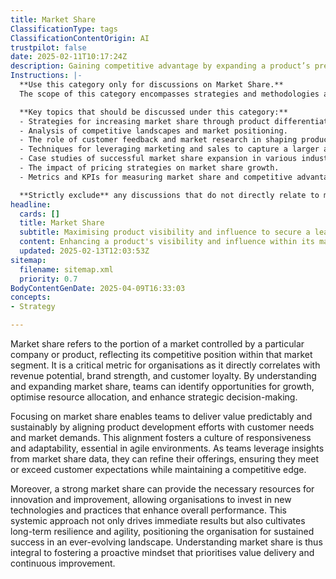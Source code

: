 ```yaml
---
title: Market Share
ClassificationType: tags
ClassificationContentOrigin: AI
trustpilot: false
date: 2025-02-11T10:17:24Z
description: Gaining competitive advantage by expanding a product’s presence in its market segment.
Instructions: |-
  **Use this category only for discussions on Market Share.**  
  The scope of this category encompasses strategies and methodologies aimed at increasing a product's presence and competitive advantage within its market segment. The purpose is to explore how organisations can effectively expand their market share through various approaches, including marketing strategies, product development, and customer engagement.

  **Key topics that should be discussed under this category:**
  - Strategies for increasing market share through product differentiation and innovation.
  - Analysis of competitive landscapes and market positioning.
  - The role of customer feedback and market research in shaping product offerings.
  - Techniques for leveraging marketing and sales to capture a larger audience.
  - Case studies of successful market share expansion in various industries.
  - The impact of pricing strategies on market share growth.
  - Metrics and KPIs for measuring market share and competitive advantage.

  **Strictly exclude** any discussions that do not directly relate to market share, such as general business management practices, unrelated product features, or non-competitive analysis. Misinterpretations of market share, such as conflating it with overall business growth without specific reference to market presence, should also be avoided.
headline:
  cards: []
  title: Market Share
  subtitle: Maximising product visibility and influence to secure a leading position in targeted market segments.
  content: Enhancing a product's visibility and influence within its market segment is essential for achieving a competitive edge. Posts should explore strategies for market penetration, customer engagement, brand positioning, and the impact of market dynamics on product success, drawing insights from industry thought leaders and frameworks.
  updated: 2025-02-13T12:03:53Z
sitemap:
  filename: sitemap.xml
  priority: 0.7
BodyContentGenDate: 2025-04-09T16:33:03
concepts:
- Strategy

---
```

Market share refers to the portion of a market controlled by a particular company or product, reflecting its competitive position within that market segment. It is a critical metric for organisations as it directly correlates with revenue potential, brand strength, and customer loyalty. By understanding and expanding market share, teams can identify opportunities for growth, optimise resource allocation, and enhance strategic decision-making.

Focusing on market share enables teams to deliver value predictably and sustainably by aligning product development efforts with customer needs and market demands. This alignment fosters a culture of responsiveness and adaptability, essential in agile environments. As teams leverage insights from market share data, they can refine their offerings, ensuring they meet or exceed customer expectations while maintaining a competitive edge.

Moreover, a strong market share can provide the necessary resources for innovation and improvement, allowing organisations to invest in new technologies and practices that enhance overall performance. This systemic approach not only drives immediate results but also cultivates long-term resilience and agility, positioning the organisation for sustained success in an ever-evolving landscape. Understanding market share is thus integral to fostering a proactive mindset that prioritises value delivery and continuous improvement.
